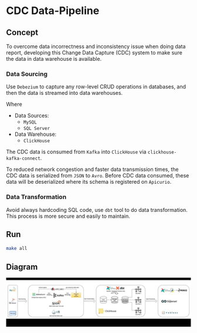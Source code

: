 # CDC Data-Pipeline

## Concept
To overcome data incorrectness and inconsistency issue when doing data report, developing this Change Data Capture (CDC) system to make sure the data in data warehouse is available.

### Data Sourcing
Use `Debezium` to capture any row-level CRUD operations in databases, and then the data is streamed into data warehouses.

Where
+ Data Sources:
    - `MySQL`
    - `SQL Server`
+ Data Warehouse:
    - `ClickHouse`

The CDC data is consumed from `Kafka` into `ClickHouse` via `clickhouse-kafka-connect`.

To reduced network congestion and faster data transmission times, the CDC data is serialized from `JSON` to `Avro`. Before CDC data consumed, these data will be deserialized where its schema is registered on `Apicurio`.

### Data Transformation
Avoid always hardcoding SQL code, use `dbt` tool to do data transformation. This process is more secure and easily to maintain.

## Run
```bash
make all
```

## Diagram
![CDC Data Pipeline](data-pipeline-diagram/data-pipeline-diagram.jpg)
